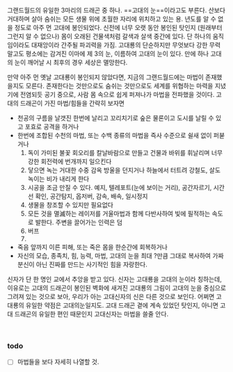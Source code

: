 그랜드월드의 유일한 3마리의 드래곤 중 하나. ==고대의 눈==이라고도 부른다.
산보다 거대하며 살아 숨쉬는 모든 생물 위에 초월한 자리에 위치하고 있는 용.
년도를 알 수 없을 정도로 아주 먼 고대에 봉인되었다.
신전에 너무 오랫 동안 봉인된 탓인지 (원래부터 그런지 알 수 없으나) 몸이 오래된 건물색처럼 갈색과 살색 중간에 있다.
단 하나의 움직임이라도 대재앙이라 간주될 파괴력을 가짐.
고대룡의 단순하지만 무엇보다 강한 무력 말고도 평소에는 감겨진 이마에 제 3의 눈, 이름하여 고대의 눈이 있다. 만에 하나 고대의 눈이 깨어날 시 최후의 경우 세상은 멸망한다.

만약 아주 먼 옛날 고대룡이 봉인되지 않았다면, 지금의 그랜드월드에는 마법이 존재했을지도 모른다. 존재한다는 것만으로도 숨쉬는 것만으로도 세계를 위협하는 마력을 지녔기에 전염되듯 공기 중으로, 사람 몸 속으로 쉽게 퍼져나가 마법을 전파했을 것이다. 
고대의 드래곤이 가진 마법/힘들을 간략히 보자면
- 천공의 구름을 날갯진 한번에 날리고 꼬리치기로 숲은 물론이고 도시를 날릴 수 있고 포효로 공격을 하거나
- 한번에 조합된 수천의 마법, 또는 수백 종류의 마법을 즉사 수준으로 쉴새 없이 퍼붇거나
    1. 독이 가미된 불꽃 회오리를 칼날바람으로 만들고 건물과 바위를 휘날리며 너무 강한 회전력에 번개까지 일으킨다
    2. 닿으면 녹는 거대한 수중 감옥 방울을 던지거나 하늘에서 터트려 강철도, 살도 녹이는 비가 내리게 한다
    3. 시공을 조금 만질 수 있다. 예지, 텔레포트(눈에 보이는 거리), 공간자르기, 시간선 확인, 공간탐지, 옵저버, 감속, 배속, 일시정지
    4. 생물을 창조할 수 있지만 필요없다
    5. 모든 것을 멸滅하는 레이저를 거울마법과 함께 다반사하여 빛에 필적하는 속도로 발한다. 주변을 끌어가는 인력은 덤
    6. 버프
    7. 
- 죽음 앞까지 이른 피해, 또는 죽은 몸을 한순간에 회복하거나
- 자신의 모습, 종족치, 힘, 능력, 마법, 고대의 눈을 최대 ?만큼 그대로 복사하여 가짜 분신이 아닌 진짜를 만드는 사기적인 힘을 자랑한다.
​

신자가 단 한 명인 교에서 추앙을 받고 있다.
신자는 고대룡을 고대의 눈​이라 칭하는데, 이유로는 고대의 드래곤이 봉인된 벽화에 새겨진 고대룡의 그림이 고대의 눈을 중심으로 그려져 있는 것으로 보아, 우리가 아는 고대신자의 신은 다른 것으로 보인다. 어쩌면 고대룡의 유일한 약점은 고대의눈일지도.
고대 드래곤 곁에 계속 있었던 탓인지, 아니면 고대 드래곤의 유일한 편인 때문인지 고대신자는 마법을 쓸줄 안다.

​

### todo
- [ ] 마법들을 보다 자세히 나열할 것.